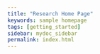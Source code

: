 ```yaml
---
title: "Research Home Page"
keywords: sample homepage
tags: [getting_started]
sidebar: mydoc_sidebar
permalink: index.html
---
```


